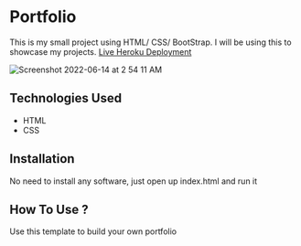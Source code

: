 # Portfolio

This is my small project using HTML/ CSS/ BootStrap. I will be using this to showcase my projects.
[Live Heroku Deployment](https://portfolio-horatio.herokuapp.com/)

![Screenshot 2022-06-14 at 2 54 11 AM](https://user-images.githubusercontent.com/78431899/173448277-c72894e7-db65-48fa-b236-0d82dcce0ed0.png)

## Technologies Used
* HTML
* CSS

## Installation
No need to install any software, just open up index.html and run it

## How To Use ?
Use this template to build your own portfolio
